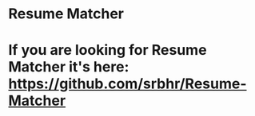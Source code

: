# Resume Matcher

# If you are looking for Resume Matcher it's here: https://github.com/srbhr/Resume-Matcher


